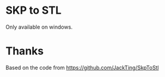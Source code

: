 # SKP to STL

Only available on windows.

# Thanks

Based on the code from https://github.com/JackTing/SkpToStl
